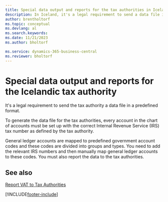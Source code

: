 ```yaml
---
title: Special data output and reports for the tax authorities in Iceland
description: In Iceland, it's a legal requirement to send a data file in a specific format to the tax authorities.
author: brentholtorf
ms.topic: conceptual
ms.devlang: al
ms.search.keywords:
ms.date: 11/21/2023
ms.author: bholtorf

ms.service: dynamics-365-business-central
ms.reviewer: bholtorf
---
```

# Special data output and reports for the Icelandic tax authority

It's a legal requirement to send the tax authority a data file in a predefined format.  

To generate the data file for the tax authorities, every account in the chart of accounts must be set up with the correct Internal Revenue Service (IRS) tax number as defined by the tax authority.  

General ledger accounts are mapped to predefined government account codes and these codes are divided into groups and types. You need to add the relevant IRS numbers and then manually map general ledger accounts to these codes. You must also report the data to the tax authorities.  

## See also
[Report VAT to Tax Authorities](../../finance-how-report-vat.md)


[!INCLUDE[footer-include](../../includes/footer-banner.md)]
